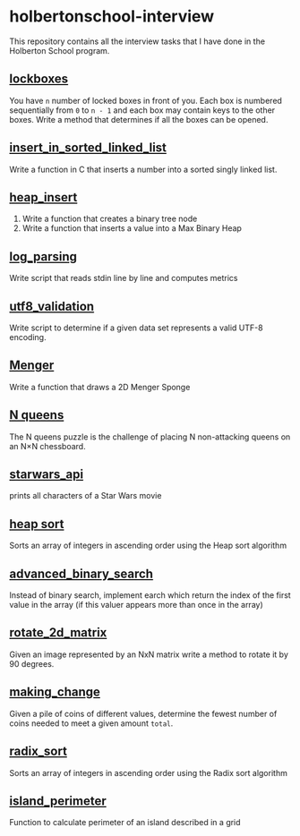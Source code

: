 # holbertonschool-interview

This repository contains all the interview tasks that I have done in the Holberton School program.

## [lockboxes](lockboxes)

You have `n` number of locked boxes in front of you. Each box is numbered sequentially from `0` to `n - 1` and each box 
may contain keys to the other boxes.
Write a method that determines if all the boxes can be opened.

## [insert_in_sorted_linked_list](insert_in_sorted_linked_list)

Write a function in C that inserts a number into a sorted singly linked list.

## [heap_insert](heap_insert)

1. Write a function that creates a binary tree node
2. Write a function that inserts a value into a Max Binary Heap

## [log_parsing](log_parsing)

Write script that reads stdin line by line and computes metrics

## [utf8_validation](./utf8_validation)

Write script to determine if a given data set represents a valid UTF-8 encoding.

## [Menger](./menger)

Write a function that draws a 2D Menger Sponge

## [N queens](./nqueens)

The N queens puzzle is the challenge of placing N non-attacking queens on an N×N chessboard.

## [starwars_api](./starwars_api/)

 prints all characters of a Star Wars movie

## [heap sort](./heap_sort/)

Sorts an array of integers in ascending order using the Heap sort algorithm

## [advanced_binary_search](./advanced_binary_search/)

Instead of binary search, implement earch which return the index of the first value in the array (if this valuer appears more than once in the array)

## [rotate_2d_matrix](./rotate_2d_matrix/)

Given an image represented by an NxN matrix write a method to rotate it by 90 degrees.

## [making_change](./making_change)

Given a pile of coins of different values, determine the fewest number of coins needed to meet a given amount `total`.

## [radix_sort](./radix_sort)

Sorts an array of integers in ascending order using the Radix sort algorithm

## [island_perimeter](./island_perimeter)

Function to calculate perimeter of an island described in a grid
